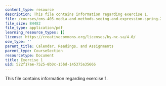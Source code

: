 ```yaml
---
content_type: resource
description: This file contains information regarding exercise 1.
file: /courses/cms-405-media-and-methods-seeing-and-expression-spring-2013/522f17ae75258b0c15bd145375a35666_MITCMS_405S13_exercise_1.pdf
file_size: 84482
file_type: application/pdf
learning_resource_types: []
license: https://creativecommons.org/licenses/by-nc-sa/4.0/
ocw_type: ''
parent_title: Calendar, Readings, and Assignments
parent_type: CourseSection
resourcetype: Document
title: Exercise 1
uid: 522f17ae-7525-8b0c-15bd-145375a35666
---
```

This file contains information regarding exercise 1.